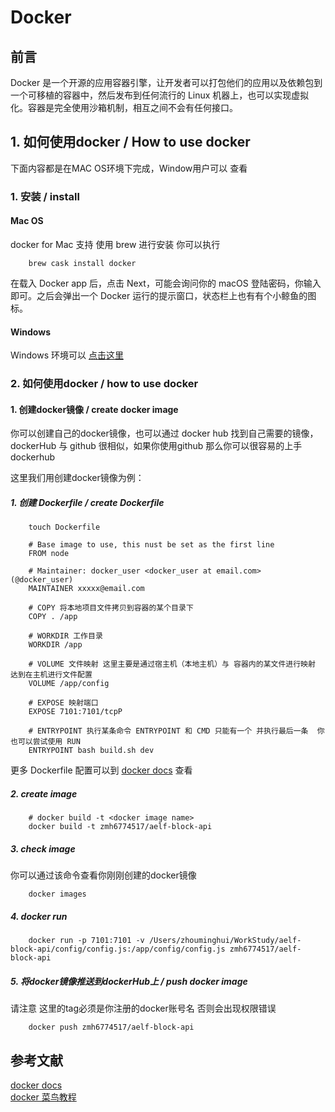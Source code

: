 # Docker

## 前言

Docker 是一个开源的应用容器引擎，让开发者可以打包他们的应用以及依赖包到一个可移植的容器中，然后发布到任何流行的 Linux 机器上，也可以实现虚拟化。容器是完全使用沙箱机制，相互之间不会有任何接口。

## 1. 如何使用docker / How to use docker

下面内容都是在MAC OS环境下完成，Window用户可以 查看

### 1. 安装 / install

#### Mac OS

docker for Mac 支持 使用 brew 进行安装 你可以执行 

```shell
    brew cask install docker
```

在载入 Docker app 后，点击 Next，可能会询问你的 macOS 登陆密码，你输入即可。之后会弹出一个 Docker 运行的提示窗口，状态栏上也有有个小鲸鱼的图标。

#### Windows

Windows 环境可以 [点击这里](http://www.runoob.com/docker/windows-docker-install.html)

### 2. 如何使用docker / how to use docker

#### 1. 创建docker镜像 / create docker image

你可以创建自己的docker镜像，也可以通过 docker hub 找到自己需要的镜像， dockerHub 与 github 很相似，如果你使用github 那么你可以很容易的上手dockerhub

这里我们用创建docker镜像为例：

##### 1. 创建 Dockerfile / create Dockerfile

```shell
    touch Dockerfile
```

```docker
    # Base image to use, this nust be set as the first line
    FROM node

    # Maintainer: docker_user <docker_user at email.com> (@docker_user)
    MAINTAINER xxxxx@email.com

    # COPY 将本地项目文件拷贝到容器的某个目录下
    COPY . /app

    # WORKDIR 工作目录
    WORKDIR /app

    # VOLUME 文件映射 这里主要是通过宿主机（本地主机）与 容器内的某文件进行映射 达到在主机进行文件配置
    VOLUME /app/config

    # EXPOSE 映射端口
    EXPOSE 7101:7101/tcpP

    # ENTRYPOINT 执行某条命令 ENTRYPOINT 和 CMD 只能有一个 并执行最后一条  你也可以尝试使用 RUN
    ENTRYPOINT bash build.sh dev
```

更多 Dockerfile 配置可以到 [docker docs](https://docs.docker.com/v17.09/engine/reference/builder/) 查看

##### 2. create image

```shell
    # docker build -t <docker image name>
    docker build -t zmh6774517/aelf-block-api
```

##### 3. check image

你可以通过该命令查看你刚刚创建的docker镜像

```shell
    docker images
```

##### 4. docker run

```shell
    docker run -p 7101:7101 -v /Users/zhouminghui/WorkStudy/aelf-block-api/config/config.js:/app/config/config.js zmh6774517/aelf-block-api
```

##### 5. 将docker镜像推送到dockerHub上 / push docker image

请注意 这里的tag必须是你注册的docker账号名 否则会出现权限错误

```shell
    docker push zmh6774517/aelf-block-api
```

## 参考文献

[docker docs](https://docs.docker.com/) <br>
[docker 菜鸟教程](http://www.runoob.com/docker/docker-tutorial.html)